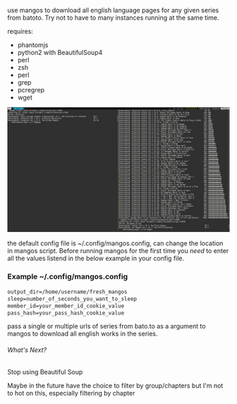 use mangos to download all english language pages for any given series from batoto.  Try not to have to many instances running at the same time.

requires:
  * phantomjs
  * python2 with BeautifulSoup4
  * perl
  * zsh
  * perl
  * grep
  * pcregrep
  * wget

![Mango Image](https://raw.githubusercontent.com/jarano93/green-grocer/master/mangos.png)

the default config file is ~/.config/mangos.config, can change the location in mangos script.
Before running mangos for the first time  you _need_ to enter all the values listend in the below example in your config file.

### Example ~/.config/mangos.config
```config
output_dir=/home/username/fresh_mangos
sleep=number_of_seconds_you_want_to_sleep
member_id=your_member_id_cookie_value
pass_hash=your_pass_hash_cookie_value
```
pass a single or multiple urls of series from bato.to as a argument to mangos to download all english works in the series.

###### What's Next?

Stop using Beautiful Soup

Maybe in the future have the choice to filter by group/chapters but I'm not to hot on this, especially filtering by chapter
